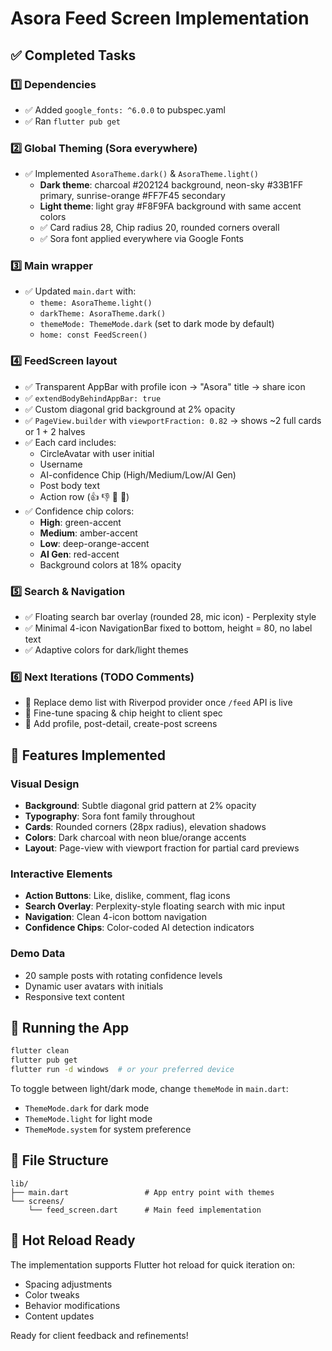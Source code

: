 # Asora Feed Screen Implementation

## ✅ Completed Tasks

### 1️⃣ Dependencies
- ✅ Added `google_fonts: ^6.0.0` to pubspec.yaml
- ✅ Ran `flutter pub get`

### 2️⃣ Global Theming (Sora everywhere)
- ✅ Implemented `AsoraTheme.dark()` & `AsoraTheme.light()`
  - **Dark theme**: charcoal #202124 background, neon-sky #33B1FF primary, sunrise-orange #FF7F45 secondary
  - **Light theme**: light gray #F8F9FA background with same accent colors
  - ✅ Card radius 28, Chip radius 20, rounded corners overall
  - ✅ Sora font applied everywhere via Google Fonts

### 3️⃣ Main wrapper
- ✅ Updated `main.dart` with:
  - `theme: AsoraTheme.light()`
  - `darkTheme: AsoraTheme.dark()`
  - `themeMode: ThemeMode.dark` (set to dark mode by default)
  - `home: const FeedScreen()`

### 4️⃣ FeedScreen layout
- ✅ Transparent AppBar with profile icon → "Asora" title → share icon
- ✅ `extendBodyBehindAppBar: true`
- ✅ Custom diagonal grid background at 2% opacity
- ✅ `PageView.builder` with `viewportFraction: 0.82` → shows ~2 full cards or 1 + 2 halves
- ✅ Each card includes:
  - CircleAvatar with user initial
  - Username
  - AI-confidence Chip (High/Medium/Low/AI Gen)
  - Post body text
  - Action row (👍 👎 💬 🚩)
- ✅ Confidence chip colors:
  - **High**: green-accent
  - **Medium**: amber-accent  
  - **Low**: deep-orange-accent
  - **AI Gen**: red-accent
  - Background colors at 18% opacity

### 5️⃣ Search & Navigation
- ✅ Floating search bar overlay (rounded 28, mic icon) - Perplexity style
- ✅ Minimal 4-icon NavigationBar fixed to bottom, height = 80, no label text
- ✅ Adaptive colors for dark/light themes

### 6️⃣ Next Iterations (TODO Comments)
- 🔄 Replace demo list with Riverpod provider once `/feed` API is live
- 🔄 Fine-tune spacing & chip height to client spec
- 🔄 Add profile, post-detail, create-post screens

## 🎨 Features Implemented

### Visual Design
- **Background**: Subtle diagonal grid pattern at 2% opacity
- **Typography**: Sora font family throughout
- **Cards**: Rounded corners (28px radius), elevation shadows
- **Colors**: Dark charcoal with neon blue/orange accents
- **Layout**: Page-view with viewport fraction for partial card previews

### Interactive Elements
- **Action Buttons**: Like, dislike, comment, flag icons
- **Search Overlay**: Perplexity-style floating search with mic input
- **Navigation**: Clean 4-icon bottom navigation
- **Confidence Chips**: Color-coded AI detection indicators

### Demo Data
- 20 sample posts with rotating confidence levels
- Dynamic user avatars with initials
- Responsive text content

## 🚀 Running the App

```bash
flutter clean
flutter pub get
flutter run -d windows  # or your preferred device
```

To toggle between light/dark mode, change `themeMode` in `main.dart`:
- `ThemeMode.dark` for dark mode
- `ThemeMode.light` for light mode
- `ThemeMode.system` for system preference

## 📂 File Structure

```
lib/
├── main.dart                 # App entry point with themes
└── screens/
    └── feed_screen.dart      # Main feed implementation
```

## 🔧 Hot Reload Ready

The implementation supports Flutter hot reload for quick iteration on:
- Spacing adjustments
- Color tweaks  
- Behavior modifications
- Content updates

Ready for client feedback and refinements!
